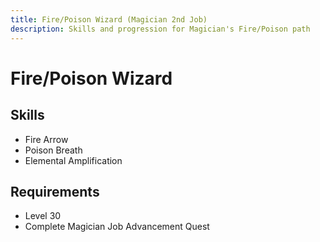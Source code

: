 ```yaml
---
title: Fire/Poison Wizard (Magician 2nd Job)
description: Skills and progression for Magician's Fire/Poison path
---
```


# Fire/Poison Wizard

## Skills
- Fire Arrow
- Poison Breath
- Elemental Amplification

## Requirements
- Level 30
- Complete Magician Job Advancement Quest